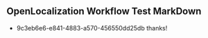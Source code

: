 ## OpenLocalization Workflow Test MarkDown
* 9c3eb6e6-e841-4883-a570-456550dd25db thanks!

<!--HONumber=Jul16_HO3-->


